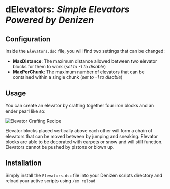 # dElevators: *Simple Elevators Powered by Denizen*

## Configuration
Inside the `Elevators.dsc` file, you will find two settings that can be changed:
- **MaxDistance**: The maximum distance allowed between two elevator blocks for them to work (*set to -1 to disable*)
- **MaxPerChunk**: The maximum number of elevators that can be contained within a single chunk (*set to -1 to disable*)

## Usage
You can create an elevator by crafting together four iron blocks and an ender pearl like so:

![Elevator Crafting Recipe](https://i.imgur.com/vOCB5UF.png)

Elevator blocks placed vertically above each other will form a chain of elevators that can be moved between by jumping and sneaking.
Elevator blocks are able to be decorated with carpets or snow and will still function.
Elevators cannot be pushed by pistons or blown up.

## Installation
Simply install the `Elevators.dsc` file into your Denizen scripts directory and reload your active scripts using `/ex reload`
